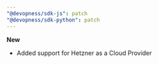 ```yaml
---
"@devopness/sdk-js": patch
"@devopness/sdk-python": patch
---
```


**New**
- Added support for Hetzner as a Cloud Provider
